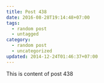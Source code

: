 ```yaml
---
title: Post 438
date: 2016-08-28T19:14:48+07:00
tags:
  - random post
  - untagged
category:
  - random post
  - uncategorized
updated: 2014-12-24T01:46:37+07:00
---
```

This is content of post 438